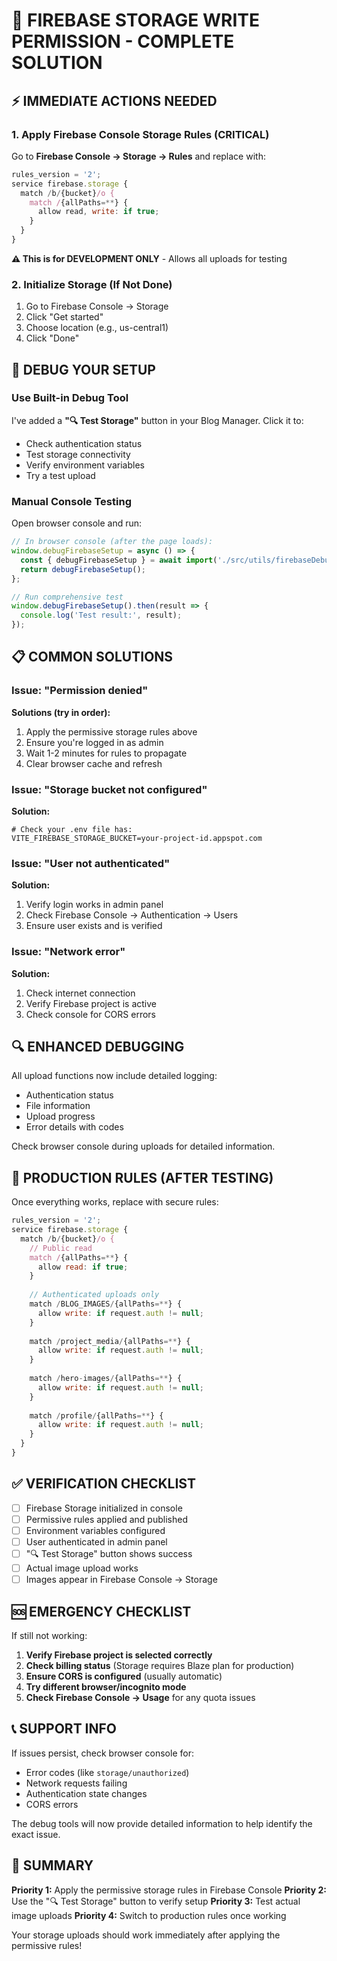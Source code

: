 # 🚨 FIREBASE STORAGE WRITE PERMISSION - COMPLETE SOLUTION

## ⚡ IMMEDIATE ACTIONS NEEDED

### 1. Apply Firebase Console Storage Rules (CRITICAL)

Go to **Firebase Console → Storage → Rules** and replace with:

```javascript
rules_version = '2';
service firebase.storage {
  match /b/{bucket}/o {
    match /{allPaths=**} {
      allow read, write: if true;
    }
  }
}
```

**⚠️ This is for DEVELOPMENT ONLY** - Allows all uploads for testing

### 2. Initialize Storage (If Not Done)

1. Go to Firebase Console → Storage
2. Click "Get started" 
3. Choose location (e.g., us-central1)
4. Click "Done"

## 🔧 DEBUG YOUR SETUP

### Use Built-in Debug Tool
I've added a **"🔍 Test Storage"** button in your Blog Manager. Click it to:
- Check authentication status
- Test storage connectivity
- Verify environment variables
- Try a test upload

### Manual Console Testing
Open browser console and run:
```javascript
// In browser console (after the page loads):
window.debugFirebaseSetup = async () => {
  const { debugFirebaseSetup } = await import('./src/utils/firebaseDebug');
  return debugFirebaseSetup();
};

// Run comprehensive test
window.debugFirebaseSetup().then(result => {
  console.log('Test result:', result);
});
```

## 📋 COMMON SOLUTIONS

### Issue: "Permission denied"
**Solutions (try in order):**
1. Apply the permissive storage rules above
2. Ensure you're logged in as admin
3. Wait 1-2 minutes for rules to propagate
4. Clear browser cache and refresh

### Issue: "Storage bucket not configured" 
**Solution:**
```env
# Check your .env file has:
VITE_FIREBASE_STORAGE_BUCKET=your-project-id.appspot.com
```

### Issue: "User not authenticated"
**Solution:**
1. Verify login works in admin panel
2. Check Firebase Console → Authentication → Users
3. Ensure user exists and is verified

### Issue: "Network error"
**Solution:**
1. Check internet connection
2. Verify Firebase project is active
3. Check console for CORS errors

## 🔍 ENHANCED DEBUGGING

All upload functions now include detailed logging:
- Authentication status
- File information
- Upload progress
- Error details with codes

Check browser console during uploads for detailed information.

## 📝 PRODUCTION RULES (AFTER TESTING)

Once everything works, replace with secure rules:

```javascript
rules_version = '2';
service firebase.storage {
  match /b/{bucket}/o {
    // Public read
    match /{allPaths=**} {
      allow read: if true;
    }
    
    // Authenticated uploads only
    match /BLOG_IMAGES/{allPaths=**} {
      allow write: if request.auth != null;
    }
    
    match /project_media/{allPaths=**} {
      allow write: if request.auth != null;
    }
    
    match /hero-images/{allPaths=**} {
      allow write: if request.auth != null;
    }
    
    match /profile/{allPaths=**} {
      allow write: if request.auth != null;
    }
  }
}
```

## ✅ VERIFICATION CHECKLIST

- [ ] Firebase Storage initialized in console
- [ ] Permissive rules applied and published
- [ ] Environment variables configured
- [ ] User authenticated in admin panel
- [ ] "🔍 Test Storage" button shows success
- [ ] Actual image upload works
- [ ] Images appear in Firebase Console → Storage

## 🆘 EMERGENCY CHECKLIST

If still not working:

1. **Verify Firebase project is selected correctly**
2. **Check billing status** (Storage requires Blaze plan for production)
3. **Ensure CORS is configured** (usually automatic)
4. **Try different browser/incognito mode**
5. **Check Firebase Console → Usage** for any quota issues

## 📞 SUPPORT INFO

If issues persist, check browser console for:
- Error codes (like `storage/unauthorized`)
- Network requests failing
- Authentication state changes
- CORS errors

The debug tools will now provide detailed information to help identify the exact issue.

## 🎯 SUMMARY

**Priority 1:** Apply the permissive storage rules in Firebase Console
**Priority 2:** Use the "🔍 Test Storage" button to verify setup
**Priority 3:** Test actual image uploads
**Priority 4:** Switch to production rules once working

Your storage uploads should work immediately after applying the permissive rules!
